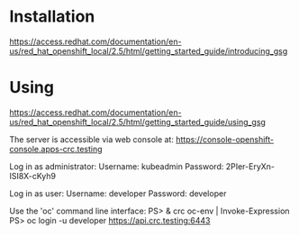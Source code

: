 # Installation
https://access.redhat.com/documentation/en-us/red_hat_openshift_local/2.5/html/getting_started_guide/introducing_gsg

# Using
https://access.redhat.com/documentation/en-us/red_hat_openshift_local/2.5/html/getting_started_guide/using_gsg

The server is accessible via web console at:
  https://console-openshift-console.apps-crc.testing

Log in as administrator:
  Username: kubeadmin
  Password: 2PIer-EryXn-ISI8X-cKyh9

Log in as user:
  Username: developer
  Password: developer

Use the 'oc' command line interface:
  PS> & crc oc-env | Invoke-Expression
  PS> oc login -u developer https://api.crc.testing:6443
